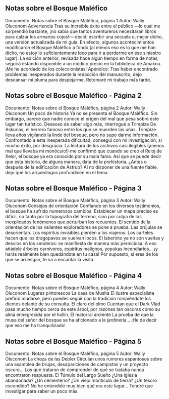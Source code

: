 ## Notas sobre el Bosque Maléfico
Documento: Notas sobre el Bosque Maléfico, página 1
Autor: Wally Oluconom
Advertencia
Tras su increíble éxito entre el público —lo cual me sorprendió bastante, ¡no sabía que tantos aventureros necesitaran libros para calzar los armarios cojos!— decidí escribir una secuela o, mejor dicho, una versión actualizada de mi guía. En efecto, algunos acontecimientos modificaron el Bosque Maléfico a fondo (al menos eso es lo que me han dicho, no estoy lo suficientemente loco para ir a perderme en ese siniestro lugar).
La edición anterior, revisada hace algún tiempo en forma de notas, seguirá estando disponible a un módico precio en la biblioteca de Amakna. ¡Me he acordado de los coleccionistas!
Apéndice:
Tras haber encontrado problemas inesperados durante la redacción del manuscrito, dejo descansar mi pluma para despejarme. Retomaré mi trabajo más tarde.

## Notas sobre el Bosque Maléfico - Página 2
Documento: Notas sobre el Bosque Maléfico, página 2
Autor: Wally Oluconom
Un poco de historia
Ya no se presenta el Bosque Maléfico. Sin embargo, parece que nadie conoce el origen del mal que pesa sobre este lugar tan turístico.
Deseoso de saber algo más, interrogué a Trimpize De Askurias, el herrero famoso entre los que se muerden las uñas. Trimpize lleva años vigilando la linde del bosque, pero no supo darme información.
Confrontado a esta inesperada dificultad, conseguí con mi investigación, si mucho éxito, por desgracia. La lectura de los archivos casi ilegibles (¡menos mal que llevaba mi monóculo!) me confirmó que cuando se creó el Reloj de Xelor, el bosque ya era conocido por su mala fama. Así que se puede decir que esta historia, de alguna manera, data de la prehistoria. ¿Antes o después de la edificación de Astrub? Al no disponer de una fuente fiable, dejo que los arqueólogos profundicen en el tema.

## Notas sobre el Bosque Maléfico - Página 3
Documento: Notas sobre el Bosque Maléfico, página 3
Autor: Wally Oluconom
Consejos de orientación
Confiando en los diversos testimonios, el bosque ha sufrido numerosos cambios. Establecer un mapa preciso es difícil, no tanto por la topografía del terreno, sino por culpa de los inexplicados fenómenos que perturban los recuentos. El sentido de la orientación de los valientes exploradores se pone a prueba. Las brújulas se desorientan. Los espíritus invisibles pierden a los viajeros. Los carteles hacen que los dragopavos se vuelvan locos. El laberinto ya no son vueltas y desvíos en los senderos: se manifiesta de manera más perniciosa.
A eso añádele árboles carnívoros, espíritus malignos, yopukas incendiarios... ¡y harás realmente bien quedándote en tu casa! Por supuesto, si eres de los que se arriesgan, te va a encantar la visita.

## Notas sobre el Bosque Maléfico - Página 4
Documento: Notas sobre el Bosque Maléfico, página 4
Autor: Wally Oluconom
Lugares pintorescos
La casa de Musha
El ilustre especialista prefirió mudarse, pero puedes seguir con la tradición rompiéndote los dientes delante de su consulta.
El claro del olmo
Cuentan que el Dark Vlad pasa mucho tiempo cerca de este árbol, por razones tan oscuras como su alma ennegrecida por el hollín.
El matorral ardiente
La prueba de que la musa del señor del bosque se ha aficionado a la jardinería... ¡He de decir que eso me ha tranquilizado!

## Notas sobre el Bosque Maléfico - Página 5
Documento: Notas sobre el Bosque Maléfico, página 5
Autor: Wally Oluconom
La choza de las Debler
Circulan unos rumores espantosos sobre una asamblea de brujas, desapariciones de campistas y un proyecto oscuro... Los que trataron de comprender de qué se trataba nunca encontraron respuesta.
El Túmulo del Largo Sueño
¿Una iglesia abandonada? ¿Un cementerio? ¿Un viejo montículo de tierra? ¿Un tesoro escondido? No he entendido muy bien qué era este lugar... Tendré que investigar para saber un poco más.
